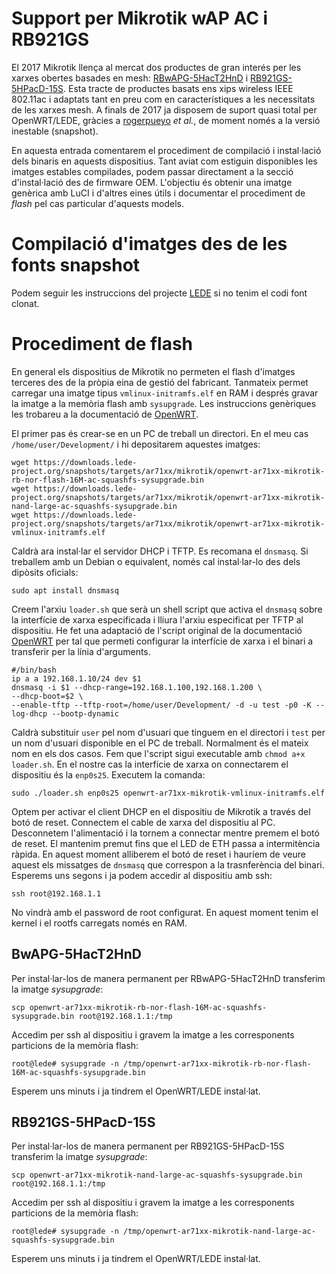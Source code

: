 # Support per Mikrotik wAP AC i RB921GS
El 2017 Mikrotik llença al mercat dos productes de gran interés per les xarxes obertes basades en mesh: [RBwAPG-5HacT2HnD](https://lede-project.org/toh/hwdata/mikrotik/mikrotik_rbwapg-5hact2hnd_wap_ac) i [RB921GS-5HPacD-15S](https://lede-project.org/toh/hwdata/mikrotik/mikrotik_rb921gs-5hpacd-15s). Esta tracte de productes basats ens xips wireless IEEE 802.11ac i adaptats tant en preu com en característiques a les necessitats de les xarxes mesh.
A finals de 2017 ja disposem de suport quasi total per OpenWRT/LEDE, gràcies a [rogerpueyo](https://github.com/rogerpueyo) _et al._, de moment només a la versió inestable (snapshot).

En aquesta entrada comentarem el procediment de compilació i instal·lació dels binaris en aquests dispositius. Tant aviat com estiguin disponibles les imatges estables compilades, podem passar directament a la secció d'instal·lació des de firmware OEM. L'objectiu és obtenir una imatge genèrica amb LuCI i d'altres eines útils i documentar el procediment de *flash* pel cas particular d'aquests models.

# Compilació d'imatges des de les fonts snapshot
Podem seguir les instruccions del projecte [LEDE](https://lede-project.org/docs/guide-developer/quickstart-build-images) si no tenim el codi font clonat.

# Procediment de flash
En general els dispositius de Mikrotik no permeten el flash d'imatges terceres des de la pròpia eina de gestió del fabricant. Tanmateix permet carregar una imatge tipus `vmlinux-initramfs.elf` en RAM i després gravar la imatge a la memòria flash amb `sysupgrade`. Les instruccions genèriques les trobareu a la documentació de [OpenWRT](https://wiki.openwrt.org/toh/mikrotik/common).

El primer pas és crear-se en un PC de treball un directori. En el meu cas `/home/user/Development/` i hi depositarem aquestes imatges:
```
wget https://downloads.lede-project.org/snapshots/targets/ar71xx/mikrotik/openwrt-ar71xx-mikrotik-rb-nor-flash-16M-ac-squashfs-sysupgrade.bin
wget https://downloads.lede-project.org/snapshots/targets/ar71xx/mikrotik/openwrt-ar71xx-mikrotik-nand-large-ac-squashfs-sysupgrade.bin
wget https://downloads.lede-project.org/snapshots/targets/ar71xx/mikrotik/openwrt-ar71xx-mikrotik-vmlinux-initramfs.elf
```
Caldrà ara instal·lar el servidor DHCP i TFTP. Es recomana el `dnsmasq`. Si treballem amb un Debian o equivalent, només cal instal·lar-lo des dels dipòsits oficials:
```
sudo apt install dnsmasq
```
Creem l'arxiu `loader.sh` que serà un shell script que activa el `dnsmasq` sobre la interfície de xarxa especificada i lliura l'arxiu especificat per TFTP al dispositiu. He fet una adaptació de l'script original de la documentació [OpenWRT](https://wiki.openwrt.org/toh/mikrotik/common) per tal que permeti configurar la interfície de xarxa i el binari a transferir per la línia d'arguments.
```
#/bin/bash
ip a a 192.168.1.10/24 dev $1
dnsmasq -i $1 --dhcp-range=192.168.1.100,192.168.1.200 \
--dhcp-boot=$2 \
--enable-tftp --tftp-root=/home/user/Development/ -d -u test -p0 -K --log-dhcp --bootp-dynamic
```
Caldrà substituir `user` pel nom d'usuari que tinguem en el directori i `test` per un nom d'usuari disponible en el PC de treball. Normalment és el mateix nom en els dos casos. Fem que l'script sigui executable amb `chmod a+x loader.sh`. En el nostre cas la interfície de xarxa on connectarem el dispositiu és la `enp0s25`. Executem la comanda:
```
sudo ./loader.sh enp0s25 openwrt-ar71xx-mikrotik-vmlinux-initramfs.elf
```
Optem per activar el client DHCP en el dispositiu de Mikrotik a través del botó de reset. Connectem el cable de xarxa del dispositiu al PC. Desconnetem l'alimentació i la tornem a connectar mentre premem el botó de reset. El mantenim premut fins que el LED de ETH passa a intermitència ràpida. En aquest moment alliberem el botó de reset i hauríem de veure aquest els missatges de `dnsmasq` que correspon a la trasnferència del binari. Esperems uns segons i ja podem accedir al dispositiu amb ssh:
```
ssh root@192.168.1.1
```
No vindrà amb el password de root configurat. En aquest moment tenim el kernel i el rootfs carregats només en RAM.

## BwAPG-5HacT2HnD

Per instal·lar-los de manera permanent per RBwAPG-5HacT2HnD transferim la imatge _sysupgrade_:
```
scp openwrt-ar71xx-mikrotik-rb-nor-flash-16M-ac-squashfs-sysupgrade.bin root@192.168.1.1:/tmp
```
Accedim per ssh al dispositiu i gravem la imatge a les corresponents particions de la memòria flash:
```
root@lede# sysupgrade -n /tmp/openwrt-ar71xx-mikrotik-rb-nor-flash-16M-ac-squashfs-sysupgrade.bin
```
Esperem uns minuts i ja tindrem el OpenWRT/LEDE instal·lat.

## RB921GS-5HPacD-15S

Per instal·lar-los de manera permanent per RB921GS-5HPacD-15S transferim la imatge _sysupgrade_:
```
scp openwrt-ar71xx-mikrotik-nand-large-ac-squashfs-sysupgrade.bin root@192.168.1.1:/tmp
```
Accedim per ssh al dispositiu i gravem la imatge a les corresponents particions de la memòria flash:
```
root@lede# sysupgrade -n /tmp/openwrt-ar71xx-mikrotik-nand-large-ac-squashfs-sysupgrade.bin
```
Esperem uns minuts i ja tindrem el OpenWRT/LEDE instal·lat.
